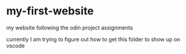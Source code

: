 # my-first-website
my website following the odin project assignments

currently I am trying to figure out how to get this folder to show up on vscode
